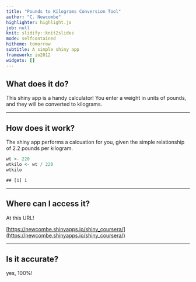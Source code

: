 ```yaml
---
title: "Pounds to Kilograms Conversion Tool"
author: "C. Newcombe"
highlighter: highlight.js
job: null
knit: slidify::knit2slides
mode: selfcontained
hitheme: tomorrow
subtitle: A simple shiny app
framework: io2012
widgets: []
---
```



## What does it do?

This shiny app is a handy calculator!  You enter a weight in units of pounds, and they will be converted to kilograms. 

---

## How does it work?

The shiny app performs a calcuation for you, given the simple relationship of 2.2 pounds per kilogram.

```r
wt <- 220
wtkilo <- wt / 220
wtkilo
```

```
## [1] 1
```


---

## Where can I access it?

At this URL!

[https://newcombe.shinyapps.io/shiny_coursera/](https://newcombe.shinyapps.io/shiny_coursera/)

---

## Is it accurate?

yes, 100%!


